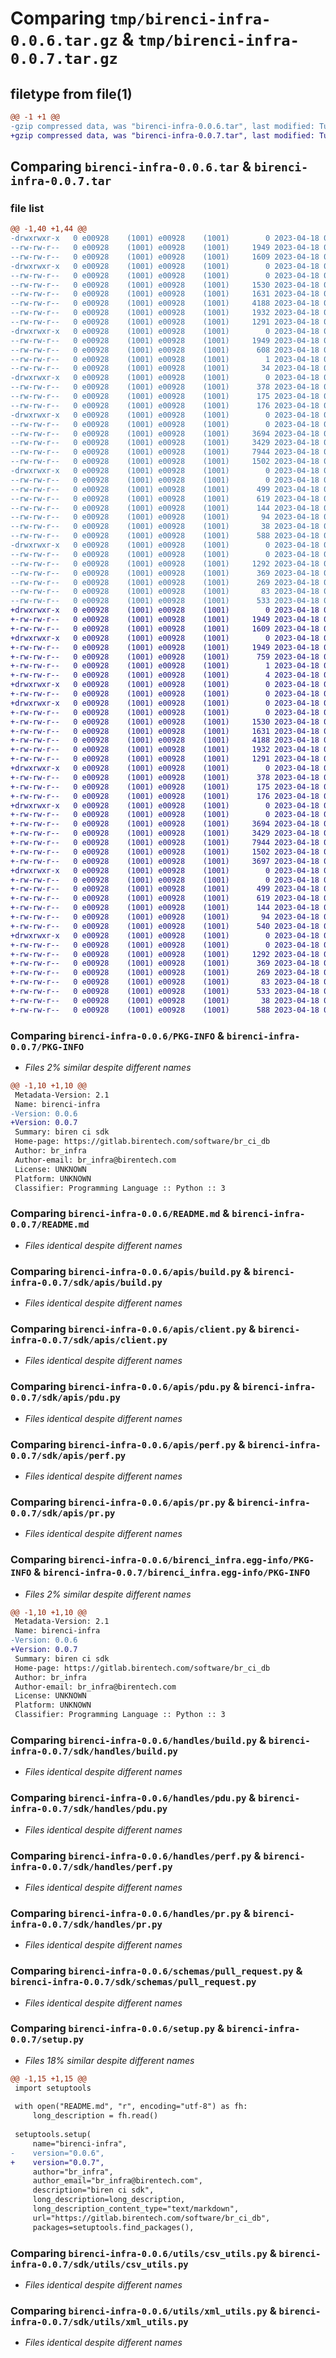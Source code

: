 # Comparing `tmp/birenci-infra-0.0.6.tar.gz` & `tmp/birenci-infra-0.0.7.tar.gz`

## filetype from file(1)

```diff
@@ -1 +1 @@
-gzip compressed data, was "birenci-infra-0.0.6.tar", last modified: Tue Apr 18 06:59:58 2023, max compression
+gzip compressed data, was "birenci-infra-0.0.7.tar", last modified: Tue Apr 18 07:10:58 2023, max compression
```

## Comparing `birenci-infra-0.0.6.tar` & `birenci-infra-0.0.7.tar`

### file list

```diff
@@ -1,40 +1,44 @@
-drwxrwxr-x   0 e00928    (1001) e00928    (1001)        0 2023-04-18 06:59:58.655026 birenci-infra-0.0.6/
--rw-rw-r--   0 e00928    (1001) e00928    (1001)     1949 2023-04-18 06:59:58.655026 birenci-infra-0.0.6/PKG-INFO
--rw-rw-r--   0 e00928    (1001) e00928    (1001)     1609 2023-04-18 03:36:01.000000 birenci-infra-0.0.6/README.md
-drwxrwxr-x   0 e00928    (1001) e00928    (1001)        0 2023-04-18 06:59:58.655026 birenci-infra-0.0.6/apis/
--rw-rw-r--   0 e00928    (1001) e00928    (1001)        0 2023-04-18 03:37:21.000000 birenci-infra-0.0.6/apis/__init__.py
--rw-rw-r--   0 e00928    (1001) e00928    (1001)     1530 2023-04-18 03:37:21.000000 birenci-infra-0.0.6/apis/build.py
--rw-rw-r--   0 e00928    (1001) e00928    (1001)     1631 2023-04-18 03:37:21.000000 birenci-infra-0.0.6/apis/client.py
--rw-rw-r--   0 e00928    (1001) e00928    (1001)     4188 2023-04-18 03:37:21.000000 birenci-infra-0.0.6/apis/pdu.py
--rw-rw-r--   0 e00928    (1001) e00928    (1001)     1932 2023-04-18 03:37:21.000000 birenci-infra-0.0.6/apis/perf.py
--rw-rw-r--   0 e00928    (1001) e00928    (1001)     1291 2023-04-18 03:37:21.000000 birenci-infra-0.0.6/apis/pr.py
-drwxrwxr-x   0 e00928    (1001) e00928    (1001)        0 2023-04-18 06:59:58.655026 birenci-infra-0.0.6/birenci_infra.egg-info/
--rw-rw-r--   0 e00928    (1001) e00928    (1001)     1949 2023-04-18 06:59:58.000000 birenci-infra-0.0.6/birenci_infra.egg-info/PKG-INFO
--rw-rw-r--   0 e00928    (1001) e00928    (1001)      608 2023-04-18 06:59:58.000000 birenci-infra-0.0.6/birenci_infra.egg-info/SOURCES.txt
--rw-rw-r--   0 e00928    (1001) e00928    (1001)        1 2023-04-18 06:59:58.000000 birenci-infra-0.0.6/birenci_infra.egg-info/dependency_links.txt
--rw-rw-r--   0 e00928    (1001) e00928    (1001)       34 2023-04-18 06:59:58.000000 birenci-infra-0.0.6/birenci_infra.egg-info/top_level.txt
-drwxrwxr-x   0 e00928    (1001) e00928    (1001)        0 2023-04-18 06:59:58.655026 birenci-infra-0.0.6/config/
--rw-rw-r--   0 e00928    (1001) e00928    (1001)      378 2023-04-18 03:37:21.000000 birenci-infra-0.0.6/config/__init__.py
--rw-rw-r--   0 e00928    (1001) e00928    (1001)      175 2023-04-18 03:37:21.000000 birenci-infra-0.0.6/config/develop.py
--rw-rw-r--   0 e00928    (1001) e00928    (1001)      176 2023-04-18 03:37:21.000000 birenci-infra-0.0.6/config/prod.py
-drwxrwxr-x   0 e00928    (1001) e00928    (1001)        0 2023-04-18 06:59:58.655026 birenci-infra-0.0.6/handles/
--rw-rw-r--   0 e00928    (1001) e00928    (1001)        0 2023-04-18 03:37:21.000000 birenci-infra-0.0.6/handles/__init__.py
--rw-rw-r--   0 e00928    (1001) e00928    (1001)     3694 2023-04-18 03:37:21.000000 birenci-infra-0.0.6/handles/build.py
--rw-rw-r--   0 e00928    (1001) e00928    (1001)     3429 2023-04-18 03:37:21.000000 birenci-infra-0.0.6/handles/pdu.py
--rw-rw-r--   0 e00928    (1001) e00928    (1001)     7944 2023-04-18 03:37:21.000000 birenci-infra-0.0.6/handles/perf.py
--rw-rw-r--   0 e00928    (1001) e00928    (1001)     1502 2023-04-18 03:37:21.000000 birenci-infra-0.0.6/handles/pr.py
-drwxrwxr-x   0 e00928    (1001) e00928    (1001)        0 2023-04-18 06:59:58.655026 birenci-infra-0.0.6/schemas/
--rw-rw-r--   0 e00928    (1001) e00928    (1001)        0 2023-04-18 03:37:21.000000 birenci-infra-0.0.6/schemas/__init__.py
--rw-rw-r--   0 e00928    (1001) e00928    (1001)      499 2023-04-18 03:37:21.000000 birenci-infra-0.0.6/schemas/jenkins.py
--rw-rw-r--   0 e00928    (1001) e00928    (1001)      619 2023-04-18 03:37:21.000000 birenci-infra-0.0.6/schemas/pull_request.py
--rw-rw-r--   0 e00928    (1001) e00928    (1001)      144 2023-04-18 03:37:21.000000 birenci-infra-0.0.6/schemas/pull_request_job.py
--rw-rw-r--   0 e00928    (1001) e00928    (1001)       94 2023-04-18 03:37:21.000000 birenci-infra-0.0.6/schemas/test_case.py
--rw-rw-r--   0 e00928    (1001) e00928    (1001)       38 2023-04-18 06:59:58.655026 birenci-infra-0.0.6/setup.cfg
--rw-rw-r--   0 e00928    (1001) e00928    (1001)      588 2023-04-18 06:58:00.000000 birenci-infra-0.0.6/setup.py
-drwxrwxr-x   0 e00928    (1001) e00928    (1001)        0 2023-04-18 06:59:58.655026 birenci-infra-0.0.6/utils/
--rw-rw-r--   0 e00928    (1001) e00928    (1001)        0 2023-04-18 03:37:21.000000 birenci-infra-0.0.6/utils/__init__.py
--rw-rw-r--   0 e00928    (1001) e00928    (1001)     1292 2023-04-18 03:37:21.000000 birenci-infra-0.0.6/utils/csv_utils.py
--rw-rw-r--   0 e00928    (1001) e00928    (1001)      369 2023-04-18 03:37:21.000000 birenci-infra-0.0.6/utils/file_utils.py
--rw-rw-r--   0 e00928    (1001) e00928    (1001)      269 2023-04-18 03:37:21.000000 birenci-infra-0.0.6/utils/json_utils.py
--rw-rw-r--   0 e00928    (1001) e00928    (1001)       83 2023-04-18 03:37:21.000000 birenci-infra-0.0.6/utils/pd_utils.py
--rw-rw-r--   0 e00928    (1001) e00928    (1001)      533 2023-04-18 03:37:21.000000 birenci-infra-0.0.6/utils/xml_utils.py
+drwxrwxr-x   0 e00928    (1001) e00928    (1001)        0 2023-04-18 07:10:58.768625 birenci-infra-0.0.7/
+-rw-rw-r--   0 e00928    (1001) e00928    (1001)     1949 2023-04-18 07:10:58.768625 birenci-infra-0.0.7/PKG-INFO
+-rw-rw-r--   0 e00928    (1001) e00928    (1001)     1609 2023-04-18 03:36:01.000000 birenci-infra-0.0.7/README.md
+drwxrwxr-x   0 e00928    (1001) e00928    (1001)        0 2023-04-18 07:10:58.764624 birenci-infra-0.0.7/birenci_infra.egg-info/
+-rw-rw-r--   0 e00928    (1001) e00928    (1001)     1949 2023-04-18 07:10:58.000000 birenci-infra-0.0.7/birenci_infra.egg-info/PKG-INFO
+-rw-rw-r--   0 e00928    (1001) e00928    (1001)      759 2023-04-18 07:10:58.000000 birenci-infra-0.0.7/birenci_infra.egg-info/SOURCES.txt
+-rw-rw-r--   0 e00928    (1001) e00928    (1001)        1 2023-04-18 07:10:58.000000 birenci-infra-0.0.7/birenci_infra.egg-info/dependency_links.txt
+-rw-rw-r--   0 e00928    (1001) e00928    (1001)        4 2023-04-18 07:10:58.000000 birenci-infra-0.0.7/birenci_infra.egg-info/top_level.txt
+drwxrwxr-x   0 e00928    (1001) e00928    (1001)        0 2023-04-18 07:10:58.764624 birenci-infra-0.0.7/sdk/
+-rw-rw-r--   0 e00928    (1001) e00928    (1001)        0 2023-04-18 03:37:21.000000 birenci-infra-0.0.7/sdk/__init__.py
+drwxrwxr-x   0 e00928    (1001) e00928    (1001)        0 2023-04-18 07:10:58.764624 birenci-infra-0.0.7/sdk/apis/
+-rw-rw-r--   0 e00928    (1001) e00928    (1001)        0 2023-04-18 03:37:21.000000 birenci-infra-0.0.7/sdk/apis/__init__.py
+-rw-rw-r--   0 e00928    (1001) e00928    (1001)     1530 2023-04-18 03:37:21.000000 birenci-infra-0.0.7/sdk/apis/build.py
+-rw-rw-r--   0 e00928    (1001) e00928    (1001)     1631 2023-04-18 03:37:21.000000 birenci-infra-0.0.7/sdk/apis/client.py
+-rw-rw-r--   0 e00928    (1001) e00928    (1001)     4188 2023-04-18 03:37:21.000000 birenci-infra-0.0.7/sdk/apis/pdu.py
+-rw-rw-r--   0 e00928    (1001) e00928    (1001)     1932 2023-04-18 03:37:21.000000 birenci-infra-0.0.7/sdk/apis/perf.py
+-rw-rw-r--   0 e00928    (1001) e00928    (1001)     1291 2023-04-18 03:37:21.000000 birenci-infra-0.0.7/sdk/apis/pr.py
+drwxrwxr-x   0 e00928    (1001) e00928    (1001)        0 2023-04-18 07:10:58.768625 birenci-infra-0.0.7/sdk/config/
+-rw-rw-r--   0 e00928    (1001) e00928    (1001)      378 2023-04-18 03:37:21.000000 birenci-infra-0.0.7/sdk/config/__init__.py
+-rw-rw-r--   0 e00928    (1001) e00928    (1001)      175 2023-04-18 03:37:21.000000 birenci-infra-0.0.7/sdk/config/develop.py
+-rw-rw-r--   0 e00928    (1001) e00928    (1001)      176 2023-04-18 03:37:21.000000 birenci-infra-0.0.7/sdk/config/prod.py
+drwxrwxr-x   0 e00928    (1001) e00928    (1001)        0 2023-04-18 07:10:58.768625 birenci-infra-0.0.7/sdk/handles/
+-rw-rw-r--   0 e00928    (1001) e00928    (1001)        0 2023-04-18 03:37:21.000000 birenci-infra-0.0.7/sdk/handles/__init__.py
+-rw-rw-r--   0 e00928    (1001) e00928    (1001)     3694 2023-04-18 03:37:21.000000 birenci-infra-0.0.7/sdk/handles/build.py
+-rw-rw-r--   0 e00928    (1001) e00928    (1001)     3429 2023-04-18 03:37:21.000000 birenci-infra-0.0.7/sdk/handles/pdu.py
+-rw-rw-r--   0 e00928    (1001) e00928    (1001)     7944 2023-04-18 03:37:21.000000 birenci-infra-0.0.7/sdk/handles/perf.py
+-rw-rw-r--   0 e00928    (1001) e00928    (1001)     1502 2023-04-18 03:37:21.000000 birenci-infra-0.0.7/sdk/handles/pr.py
+-rw-rw-r--   0 e00928    (1001) e00928    (1001)     3697 2023-04-18 03:37:21.000000 birenci-infra-0.0.7/sdk/run.py
+drwxrwxr-x   0 e00928    (1001) e00928    (1001)        0 2023-04-18 07:10:58.768625 birenci-infra-0.0.7/sdk/schemas/
+-rw-rw-r--   0 e00928    (1001) e00928    (1001)        0 2023-04-18 03:37:21.000000 birenci-infra-0.0.7/sdk/schemas/__init__.py
+-rw-rw-r--   0 e00928    (1001) e00928    (1001)      499 2023-04-18 03:37:21.000000 birenci-infra-0.0.7/sdk/schemas/jenkins.py
+-rw-rw-r--   0 e00928    (1001) e00928    (1001)      619 2023-04-18 03:37:21.000000 birenci-infra-0.0.7/sdk/schemas/pull_request.py
+-rw-rw-r--   0 e00928    (1001) e00928    (1001)      144 2023-04-18 03:37:21.000000 birenci-infra-0.0.7/sdk/schemas/pull_request_job.py
+-rw-rw-r--   0 e00928    (1001) e00928    (1001)       94 2023-04-18 03:37:21.000000 birenci-infra-0.0.7/sdk/schemas/test_case.py
+-rw-rw-r--   0 e00928    (1001) e00928    (1001)      540 2023-04-18 03:37:21.000000 birenci-infra-0.0.7/sdk/test_hander_perf.py
+drwxrwxr-x   0 e00928    (1001) e00928    (1001)        0 2023-04-18 07:10:58.768625 birenci-infra-0.0.7/sdk/utils/
+-rw-rw-r--   0 e00928    (1001) e00928    (1001)        0 2023-04-18 03:37:21.000000 birenci-infra-0.0.7/sdk/utils/__init__.py
+-rw-rw-r--   0 e00928    (1001) e00928    (1001)     1292 2023-04-18 03:37:21.000000 birenci-infra-0.0.7/sdk/utils/csv_utils.py
+-rw-rw-r--   0 e00928    (1001) e00928    (1001)      369 2023-04-18 03:37:21.000000 birenci-infra-0.0.7/sdk/utils/file_utils.py
+-rw-rw-r--   0 e00928    (1001) e00928    (1001)      269 2023-04-18 03:37:21.000000 birenci-infra-0.0.7/sdk/utils/json_utils.py
+-rw-rw-r--   0 e00928    (1001) e00928    (1001)       83 2023-04-18 03:37:21.000000 birenci-infra-0.0.7/sdk/utils/pd_utils.py
+-rw-rw-r--   0 e00928    (1001) e00928    (1001)      533 2023-04-18 03:37:21.000000 birenci-infra-0.0.7/sdk/utils/xml_utils.py
+-rw-rw-r--   0 e00928    (1001) e00928    (1001)       38 2023-04-18 07:10:58.768625 birenci-infra-0.0.7/setup.cfg
+-rw-rw-r--   0 e00928    (1001) e00928    (1001)      588 2023-04-18 07:10:52.000000 birenci-infra-0.0.7/setup.py
```

### Comparing `birenci-infra-0.0.6/PKG-INFO` & `birenci-infra-0.0.7/PKG-INFO`

 * *Files 2% similar despite different names*

```diff
@@ -1,10 +1,10 @@
 Metadata-Version: 2.1
 Name: birenci-infra
-Version: 0.0.6
+Version: 0.0.7
 Summary: biren ci sdk
 Home-page: https://gitlab.birentech.com/software/br_ci_db
 Author: br_infra
 Author-email: br_infra@birentech.com
 License: UNKNOWN
 Platform: UNKNOWN
 Classifier: Programming Language :: Python :: 3
```

### Comparing `birenci-infra-0.0.6/README.md` & `birenci-infra-0.0.7/README.md`

 * *Files identical despite different names*

### Comparing `birenci-infra-0.0.6/apis/build.py` & `birenci-infra-0.0.7/sdk/apis/build.py`

 * *Files identical despite different names*

### Comparing `birenci-infra-0.0.6/apis/client.py` & `birenci-infra-0.0.7/sdk/apis/client.py`

 * *Files identical despite different names*

### Comparing `birenci-infra-0.0.6/apis/pdu.py` & `birenci-infra-0.0.7/sdk/apis/pdu.py`

 * *Files identical despite different names*

### Comparing `birenci-infra-0.0.6/apis/perf.py` & `birenci-infra-0.0.7/sdk/apis/perf.py`

 * *Files identical despite different names*

### Comparing `birenci-infra-0.0.6/apis/pr.py` & `birenci-infra-0.0.7/sdk/apis/pr.py`

 * *Files identical despite different names*

### Comparing `birenci-infra-0.0.6/birenci_infra.egg-info/PKG-INFO` & `birenci-infra-0.0.7/birenci_infra.egg-info/PKG-INFO`

 * *Files 2% similar despite different names*

```diff
@@ -1,10 +1,10 @@
 Metadata-Version: 2.1
 Name: birenci-infra
-Version: 0.0.6
+Version: 0.0.7
 Summary: biren ci sdk
 Home-page: https://gitlab.birentech.com/software/br_ci_db
 Author: br_infra
 Author-email: br_infra@birentech.com
 License: UNKNOWN
 Platform: UNKNOWN
 Classifier: Programming Language :: Python :: 3
```

### Comparing `birenci-infra-0.0.6/handles/build.py` & `birenci-infra-0.0.7/sdk/handles/build.py`

 * *Files identical despite different names*

### Comparing `birenci-infra-0.0.6/handles/pdu.py` & `birenci-infra-0.0.7/sdk/handles/pdu.py`

 * *Files identical despite different names*

### Comparing `birenci-infra-0.0.6/handles/perf.py` & `birenci-infra-0.0.7/sdk/handles/perf.py`

 * *Files identical despite different names*

### Comparing `birenci-infra-0.0.6/handles/pr.py` & `birenci-infra-0.0.7/sdk/handles/pr.py`

 * *Files identical despite different names*

### Comparing `birenci-infra-0.0.6/schemas/pull_request.py` & `birenci-infra-0.0.7/sdk/schemas/pull_request.py`

 * *Files identical despite different names*

### Comparing `birenci-infra-0.0.6/setup.py` & `birenci-infra-0.0.7/setup.py`

 * *Files 18% similar despite different names*

```diff
@@ -1,15 +1,15 @@
 import setuptools 
  
 with open("README.md", "r", encoding="utf-8") as fh:
     long_description = fh.read()
  
 setuptools.setup(
     name="birenci-infra", 
-    version="0.0.6",    
+    version="0.0.7",    
     author="br_infra",    
     author_email="br_infra@birentech.com",    
     description="biren ci sdk",
     long_description=long_description,    
     long_description_content_type="text/markdown",
     url="https://gitlab.birentech.com/software/br_ci_db",    
     packages=setuptools.find_packages(),
```

### Comparing `birenci-infra-0.0.6/utils/csv_utils.py` & `birenci-infra-0.0.7/sdk/utils/csv_utils.py`

 * *Files identical despite different names*

### Comparing `birenci-infra-0.0.6/utils/xml_utils.py` & `birenci-infra-0.0.7/sdk/utils/xml_utils.py`

 * *Files identical despite different names*

